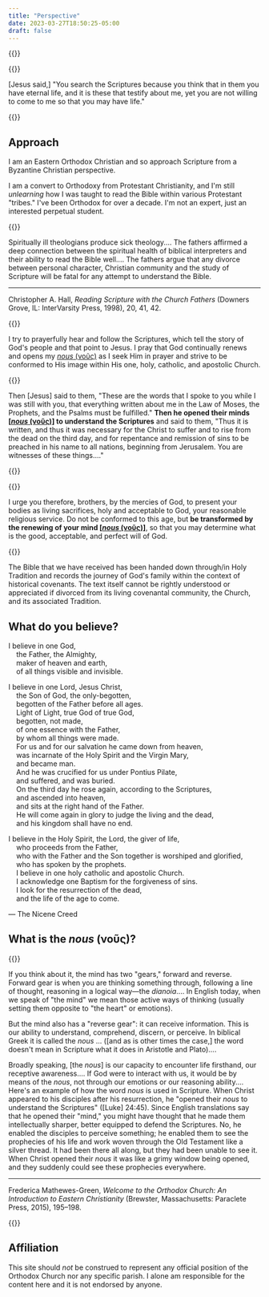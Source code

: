 ```yaml
---
title: "Perspective"
date: 2023-03-27T18:50:25-05:00
draft: false 
---
```


{{<toc>}}

{{<hint type=important icon=gdoc_fire title="John 5:39–40 (BTV)">}}

[Jesus said,] "You search the Scriptures because you think that in them you have eternal life, and it is these that testify about me, yet you are not willing to come to me so that you may have life."

{{</hint>}}

## Approach

I am an Eastern Orthodox Christian and so approach Scripture from a Byzantine Christian perspective.

I am a convert to Orthodoxy from Protestant Christianity, and I'm still *unlearning* how I was taught to read the Bible within various Protestant "tribes." I've been Orthodox for over a decade. I'm not an expert, just an interested perpetual student.

{{<hint type=note icon=gdoc_keyboard_arrow_right title="Quote">}}

Spiritually ill theologians produce sick theology.... The fathers affirmed a deep connection between the spiritual health of biblical interpreters and their ability to read the Bible well.... The fathers argue that any divorce between personal character, Christian community and the study of Scripture will be fatal for any attempt to understand the Bible.

---

Christopher A. Hall, *Reading Scripture with the Church Fathers* (Downers Grove, IL: InterVarsity Press, 1998), 20, 41, 42.

{{</hint>}}

I try to prayerfully hear and follow the Scriptures, which tell the story of God's people and that point to Jesus. I pray that God continually renews and opens my [*nous* (νοῦς)](#what-is-thenbspnousnbspνοῦς) as I seek Him in prayer and strive to be conformed to His image within His one, holy, catholic, and apostolic Church.

{{<hint type=important icon=gdoc_fire title="Luke 24:44-48 (BTV), emphasis and annotation added">}}

Then [Jesus] said to them, "These are the words that I spoke to you while I was still with you, that everything written about me in the Law of Moses, the Prophets, and the Psalms must be fulfilled." **Then he opened their minds [[*nous* (νοῦς)](#what-is-thenbspnousnbspνοῦς)] to understand the Scriptures** and said to them, "Thus it is written, and thus it was necessary for the Christ to suffer and to rise from the dead on the third day, and for repentance and remission of sins to be preached in his name to all nations, beginning from Jerusalem. You are witnesses of these things...."

{{</hint>}}

{{<hint type=important icon=gdoc_fire title="Romans 12:1-2 (BTV), emphasis and annotation added">}}

I urge you therefore, brothers, by the mercies of God, to present your bodies as living sacrifices, holy and acceptable to God, your reasonable religious service. Do not be conformed to this age, but **be transformed by the renewing of your mind [[*nous* (νοῦς)](#what-is-thenbspnousnbspνοῦς)]**, so that you may determine what is the good, acceptable, and perfect will of God.

{{</hint>}}

The Bible that we have received has been handed down through/in Holy Tradition and records the journey of God's family within the context of historical covenants. The text itself cannot be rightly understood or appreciated if divorced from its living covenantal community, the Church, and its associated Tradition.

## What do you believe?

I believe in one God,<br />
&nbsp;&nbsp;&nbsp;&nbsp;the Father, the Almighty,<br />
&nbsp;&nbsp;&nbsp;&nbsp;maker of heaven and earth,<br />
&nbsp;&nbsp;&nbsp;&nbsp;of all things visible and invisible.

I believe in one Lord, Jesus Christ,<br />
&nbsp;&nbsp;&nbsp;&nbsp;the Son of God, the only-begotten,<br />
&nbsp;&nbsp;&nbsp;&nbsp;begotten of the Father before all ages.<br />
&nbsp;&nbsp;&nbsp;&nbsp;Light of Light, true God of true God,<br />
&nbsp;&nbsp;&nbsp;&nbsp;begotten, not made,<br />
&nbsp;&nbsp;&nbsp;&nbsp;of one essence with the Father,<br />
&nbsp;&nbsp;&nbsp;&nbsp;by whom all things were made.<br />
&nbsp;&nbsp;&nbsp;&nbsp;For us and for our salvation he came down from heaven,<br />
&nbsp;&nbsp;&nbsp;&nbsp;was incarnate of the Holy Spirit and the Virgin Mary,<br />
&nbsp;&nbsp;&nbsp;&nbsp;and became man.<br />
&nbsp;&nbsp;&nbsp;&nbsp;And he was crucified for us under Pontius Pilate,<br />
&nbsp;&nbsp;&nbsp;&nbsp;and suffered, and was buried.<br />
&nbsp;&nbsp;&nbsp;&nbsp;On the third day he rose again, according to the Scriptures,<br />
&nbsp;&nbsp;&nbsp;&nbsp;and ascended into heaven,<br />
&nbsp;&nbsp;&nbsp;&nbsp;and sits at the right hand of the Father.<br />
&nbsp;&nbsp;&nbsp;&nbsp;He will come again in glory to judge the living and the dead,<br />
&nbsp;&nbsp;&nbsp;&nbsp;and his kingdom shall have no end.

I believe in the Holy Spirit, the Lord, the giver of life,<br />
&nbsp;&nbsp;&nbsp;&nbsp;who proceeds from the Father,<br />
&nbsp;&nbsp;&nbsp;&nbsp;who with the Father and the Son together is worshiped and glorified,<br />
&nbsp;&nbsp;&nbsp;&nbsp;who has spoken by the prophets.<br />
&nbsp;&nbsp;&nbsp;&nbsp;I believe in one holy catholic and apostolic Church.<br />
&nbsp;&nbsp;&nbsp;&nbsp;I acknowledge one Baptism for the forgiveness of sins.<br />
&nbsp;&nbsp;&nbsp;&nbsp;I look for the resurrection of the dead,<br />
&nbsp;&nbsp;&nbsp;&nbsp;and the life of the age to come.

&mdash; The Nicene Creed

## What is the&nbsp;*nous*&nbsp;(νοῦς)?

{{<hint type=note icon=gdoc_keyboard_arrow_right title="Quote">}}

If you think about it, the mind has two "gears," forward and reverse. Forward gear is when you are thinking something through, following a line of thought, reasoning in a logical way—the *dianoia*.... In English today, when we speak of "the mind" we mean those active ways of thinking (usually setting them opposite to "the heart" or emotions).

But the mind also has a "reverse gear": it can receive information. This is our ability to understand, comprehend, discern, or perceive. In biblical Greek it is called the *nous* ... ([and as is other times the case,] the word doesn't mean in Scripture what it does in Aristotle and Plato)....

Broadly speaking, [the *nous*] is our capacity to encounter life firsthand, our receptive awareness.... If God were to interact with us, it would be by means of the *nous*, not through our emotions or our reasoning ability.... Here's an example of how the word *nous* is used in Scripture. When Christ appeared to his disciples after his resurrection, he "opened their *nous* to understand the Scriptures" ([Luke] 24:45). Since English translations say that he opened their "mind," you might have thought that he made them intellectually sharper, better equipped to defend the Scriptures. No, he enabled the disciples to perceive something; he enabled them to see the prophecies of his life and work woven through the Old Testament like a silver thread. It had been there all along, but they had been unable to see it. When Christ opened their *nous* it was like a grimy window being opened, and they suddenly could see these prophecies everywhere.

---

Frederica Mathewes-Green, *Welcome to the Orthodox Church: An Introduction to Eastern Christianity* (Brewster, Massachusetts: Paraclete Press, 2015), 195–198.

{{</hint>}}

## Affiliation

This site should *not* be construed to represent any official position of the Orthodox Church nor any specific parish. I alone am responsible for the content here and it is not endorsed by anyone.
